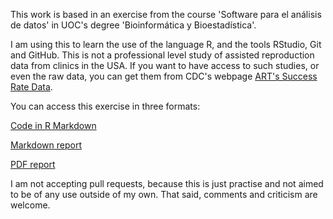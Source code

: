 This work is based in an exercise from the course 'Software para el análisis de datos' in UOC's degree 'Bioinformática y Bioestadística'.

I am using this to learn the use of the language R, and the tools RStudio, Git and GitHub. This is not a professional level study of assisted reproduction data from clinics in the USA. If you want to have access to such studies, or even the raw data, you can get them from CDC's webpage [ART's Success Rate Data](https://www.cdc.gov/art/artdata/index.html).

You can access this exercise in three formats:

[Code in R Markdown](https://github.com/jorgevallejo/clinic-tables-data/blob/master/PEC3.Rmd)

[Markdown report](https://github.com/jorgevallejo/clinic-tables-data/blob/master/PEC3.md)

[PDF report](https://github.com/jorgevallejo/clinic-tables-data/blob/master/PEC3.pdf)

I am not accepting pull requests, because this is just practise and not aimed to be of any use outside of my own. That said, comments and criticism are welcome.